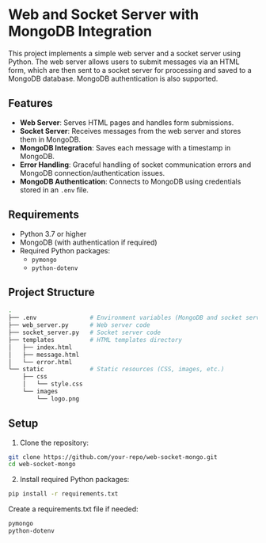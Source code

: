 # Web and Socket Server with MongoDB Integration

This project implements a simple web server and a socket server using Python. The web server allows users to submit messages via an HTML form, which are then sent to a socket server for processing and saved to a MongoDB database. MongoDB authentication is also supported.

## Features

- **Web Server**: Serves HTML pages and handles form submissions.
- **Socket Server**: Receives messages from the web server and stores them in MongoDB.
- **MongoDB Integration**: Saves each message with a timestamp in MongoDB.
- **Error Handling**: Graceful handling of socket communication errors and MongoDB connection/authentication issues.
- **MongoDB Authentication**: Connects to MongoDB using credentials stored in an `.env` file.

## Requirements

- Python 3.7 or higher
- MongoDB (with authentication if required)
- Required Python packages:
  - `pymongo`
  - `python-dotenv`

## Project Structure

```bash
.
├── .env               # Environment variables (MongoDB and socket server configuration)
├── web_server.py      # Web server code
├── socket_server.py   # Socket server code
├── templates          # HTML templates directory
│   ├── index.html
│   ├── message.html
│   └── error.html
└── static             # Static resources (CSS, images, etc.)
    ├── css
    │   └── style.css
    └── images
        └── logo.png
```

## Setup

1. Clone the repository:

```bash
git clone https://github.com/your-repo/web-socket-mongo.git
cd web-socket-mongo
```

2. Install required Python packages:

```bash
pip install -r requirements.txt
```

Create a requirements.txt file if needed:
```bash
pymongo
python-dotenv

```